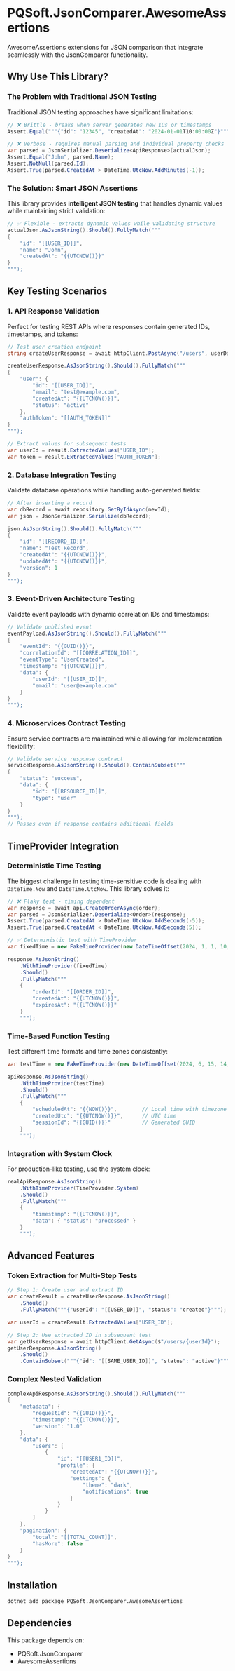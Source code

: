 # PQSoft.JsonComparer.AwesomeAssertions

AwesomeAssertions extensions for JSON comparison that integrate seamlessly with
the JsonComparer functionality.

## Why Use This Library?

### The Problem with Traditional JSON Testing

Traditional JSON testing approaches have significant limitations:

```csharp
// ❌ Brittle - breaks when server generates new IDs or timestamps
Assert.Equal("""{"id": "12345", "createdAt": "2024-01-01T10:00:00Z"}""", actualJson);

// ❌ Verbose - requires manual parsing and individual property checks
var parsed = JsonSerializer.Deserialize<ApiResponse>(actualJson);
Assert.Equal("John", parsed.Name);
Assert.NotNull(parsed.Id);
Assert.True(parsed.CreatedAt > DateTime.UtcNow.AddMinutes(-1));
```

### The Solution: Smart JSON Assertions

This library provides **intelligent JSON testing** that handles dynamic values
while maintaining strict validation:

```csharp
// ✅ Flexible - extracts dynamic values while validating structure
actualJson.AsJsonString().Should().FullyMatch("""
{
    "id": "[[USER_ID]]",
    "name": "John",
    "createdAt": "{{UTCNOW()}}"
}
""");
```

## Key Testing Scenarios

### 1. API Response Validation

Perfect for testing REST APIs where responses contain generated IDs, timestamps,
and tokens:

```csharp
// Test user creation endpoint
string createUserResponse = await httpClient.PostAsync("/users", userData);

createUserResponse.AsJsonString().Should().FullyMatch("""
{
    "user": {
        "id": "[[USER_ID]]",
        "email": "test@example.com",
        "createdAt": "{{UTCNOW()}}",
        "status": "active"
    },
    "authToken": "[[AUTH_TOKEN]]"
}
""");

// Extract values for subsequent tests
var userId = result.ExtractedValues["USER_ID"];
var token = result.ExtractedValues["AUTH_TOKEN"];
```

### 2. Database Integration Testing

Validate database operations while handling auto-generated fields:

```csharp
// After inserting a record
var dbRecord = await repository.GetByIdAsync(newId);
var json = JsonSerializer.Serialize(dbRecord);

json.AsJsonString().Should().FullyMatch("""
{
    "id": "[[RECORD_ID]]",
    "name": "Test Record",
    "createdAt": "{{UTCNOW()}}",
    "updatedAt": "{{UTCNOW()}}",
    "version": 1
}
""");
```

### 3. Event-Driven Architecture Testing

Validate event payloads with dynamic correlation IDs and timestamps:

```csharp
// Validate published event
eventPayload.AsJsonString().Should().FullyMatch("""
{
    "eventId": "{{GUID()}}",
    "correlationId": "[[CORRELATION_ID]]",
    "eventType": "UserCreated",
    "timestamp": "{{UTCNOW()}}",
    "data": {
        "userId": "[[USER_ID]]",
        "email": "user@example.com"
    }
}
""");
```

### 4. Microservices Contract Testing

Ensure service contracts are maintained while allowing for implementation
flexibility:

```csharp
// Validate service response contract
serviceResponse.AsJsonString().Should().ContainSubset("""
{
    "status": "success",
    "data": {
        "id": "[[RESOURCE_ID]]",
        "type": "user"
    }
}
""");
// Passes even if response contains additional fields
```

## TimeProvider Integration

### Deterministic Time Testing

The biggest challenge in testing time-sensitive code is dealing with
`DateTime.Now` and `DateTime.UtcNow`. This library solves it:

```csharp
// ❌ Flaky test - timing dependent
var response = await api.CreateOrderAsync(order);
var parsed = JsonSerializer.Deserialize<Order>(response);
Assert.True(parsed.CreatedAt > DateTime.UtcNow.AddSeconds(-5));
Assert.True(parsed.CreatedAt < DateTime.UtcNow.AddSeconds(5));
```

```csharp
// ✅ Deterministic test with TimeProvider
var fixedTime = new FakeTimeProvider(new DateTimeOffset(2024, 1, 1, 10, 0, 0, TimeSpan.Zero));

response.AsJsonString()
    .WithTimeProvider(fixedTime)
    .Should()
    .FullyMatch("""
    {
        "orderId": "[[ORDER_ID]]",
        "createdAt": "{{UTCNOW()}}",
        "expiresAt": "{{UTCNOW()}}"
    }
    """);
```

### Time-Based Function Testing

Test different time formats and time zones consistently:

```csharp
var testTime = new FakeTimeProvider(new DateTimeOffset(2024, 6, 15, 14, 30, 0, TimeSpan.FromHours(-5)));

apiResponse.AsJsonString()
    .WithTimeProvider(testTime)
    .Should()
    .FullyMatch("""
    {
        "scheduledAt": "{{NOW()}}",        // Local time with timezone
        "createdUtc": "{{UTCNOW()}}",      // UTC time
        "sessionId": "{{GUID()}}"          // Generated GUID
    }
    """);
```

### Integration with System Clock

For production-like testing, use the system clock:

```csharp
realApiResponse.AsJsonString()
    .WithTimeProvider(TimeProvider.System)
    .Should()
    .FullyMatch("""
    {
        "timestamp": "{{UTCNOW()}}",
        "data": { "status": "processed" }
    }
    """);
```

## Advanced Features

### Token Extraction for Multi-Step Tests

```csharp
// Step 1: Create user and extract ID
var createResult = createUserResponse.AsJsonString()
    .Should()
    .FullyMatch("""{"userId": "[[USER_ID]]", "status": "created"}""");

var userId = createResult.ExtractedValues["USER_ID"];

// Step 2: Use extracted ID in subsequent test
var getUserResponse = await httpClient.GetAsync($"/users/{userId}");
getUserResponse.AsJsonString()
    .Should()
    .ContainSubset("""{"id": "[[SAME_USER_ID]]", "status": "active"}""");
```

### Complex Nested Validation

```csharp
complexApiResponse.AsJsonString().Should().FullyMatch("""
{
    "metadata": {
        "requestId": "{{GUID()}}",
        "timestamp": "{{UTCNOW()}}",
        "version": "1.0"
    },
    "data": {
        "users": [
            {
                "id": "[[USER1_ID]]",
                "profile": {
                    "createdAt": "{{UTCNOW()}}",
                    "settings": {
                        "theme": "dark",
                        "notifications": true
                    }
                }
            }
        ]
    },
    "pagination": {
        "total": "[[TOTAL_COUNT]]",
        "hasMore": false
    }
}
""");
```

## Installation

```bash
dotnet add package PQSoft.JsonComparer.AwesomeAssertions
```

## Dependencies

This package depends on:

- PQSoft.JsonComparer
- AwesomeAssertions

